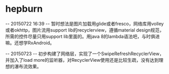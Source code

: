 # hepburn

-- 20150722 16:39 --
暂时想法是图片加载用glide或者fresco，网络库用volley或者okhttp，图片流用support lib的recyclerview，遵循material design规范，所需的控件尽量只用support lib里面的。用java 8的lambda语法吧，与时俱进嘛。还想学RxAndroid。

-- 20150723 --
初步构建了网络层，实现了一个SwipeRefreshRecyclerView，并加入了load more的监听器，对RecyclerView使用还是比较生疏，没有达到理想的瀑布流效果。
